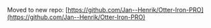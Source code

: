 Moved to new repo: [https://github.com/Jan--Henrik/Otter-Iron-PRO](https://github.com/Jan--Henrik/Otter-Iron-PRO)
